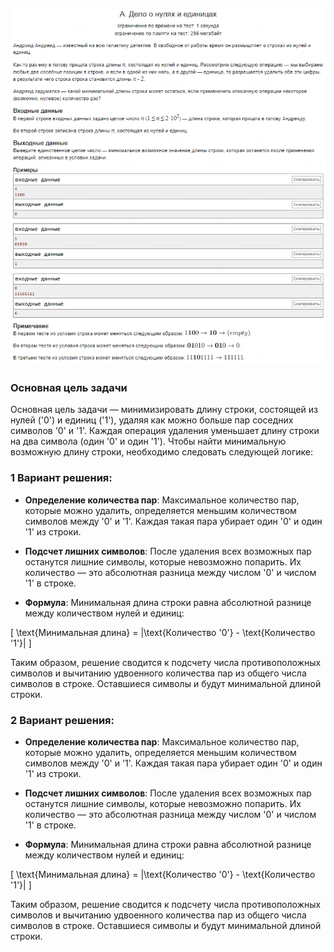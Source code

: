![alt text](image.png)

### Основная цель задачи

Основная цель задачи — минимизировать длину строки, состоящей из нулей ('0') и единиц ('1'), удаляя как можно больше пар соседних символов '0' и '1'. Каждая операция удаления уменьшает длину строки на два символа (один '0' и один '1'). Чтобы найти минимальную возможную длину строки, необходимо следовать следующей логике:

### 1 Вариант решения:

- **Определение количества пар**: Максимальное количество пар, которые можно удалить, определяется меньшим количеством символов между '0' и '1'. Каждая такая пара убирает один '0' и один '1' из строки.

- **Подсчет лишних символов**: После удаления всех возможных пар останутся лишние символы, которые невозможно попарить. Их количество — это абсолютная разница между числом '0' и числом '1' в строке.

- **Формула**: Минимальная длина строки равна абсолютной разнице между количеством нулей и единиц:

\[
\text{Минимальная длина} = |\text{Количество '0'} - \text{Количество '1'}|
\]

Таким образом, решение сводится к подсчету числа противоположных символов и вычитанию удвоенного количества пар из общего числа символов в строке. Оставшиеся символы и будут минимальной длиной строки.

### 2 Вариант решения:

- **Определение количества пар**: Максимальное количество пар, которые можно удалить, определяется меньшим количеством символов между '0' и '1'. Каждая такая пара убирает один '0' и один '1' из строки.

- **Подсчет лишних символов**: После удаления всех возможных пар останутся лишние символы, которые невозможно попарить. Их количество — это абсолютная разница между числом '0' и числом '1' в строке.

- **Формула**: Минимальная длина строки равна абсолютной разнице между количеством нулей и единиц:

\[
\text{Минимальная длина} = |\text{Количество '0'} - \text{Количество '1'}|
\]

Таким образом, решение сводится к подсчету числа противоположных символов и вычитанию удвоенного количества пар из общего числа символов в строке. Оставшиеся символы и будут минимальной длиной строки.
